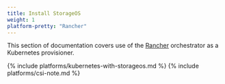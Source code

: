 ```yaml
---
title: Install StorageOS
weight: 1
platform-pretty: "Rancher"
---
```


This section of documentation covers use of the
[Rancher](https://www.rancher.com/) orchestrator as a Kubernetes provisioner.

{% include platforms/kubernetes-with-storageos.md %}
{% include platforms/csi-note.md %}
